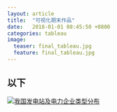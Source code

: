 ```yaml
---
layout: article
title:  "可视化期末作品"
date:   2018-01-01 08:45:50 +0800
categories: tableau
image:
  teaser: final_tableau.jpg
  feature: final_tableau.jpg
---
```




## 以下

  <div class='tableauPlaceholder' id='viz1515274704529' style='position: relative'><noscript>
    <a href='#'>
      <img alt='我国发电站及电力企业类型分布 ' src='https:&#47;&#47;public.tableau.com&#47;static&#47;images&#47;_1&#47;_18210&#47;1_1&#47;1_rss.png' style='border: none' />
    </a>
  </noscript>
  <object class='tableauViz'  style='display:none;'>
    <param name='host_url' value='https%3A%2F%2Fpublic.tableau.com%2F' /> 
    <param name='embed_code_version' value='3' />
    <param name='site_root' value='' />
    <param name='name' value='_18210&#47;1_1' />
    <param name='tabs' value='no' />
    <param name='toolbar' value='yes' />
    <param name='static_image' value='https:&#47;&#47;public.tableau.com&#47;static&#47;images&#47;_1&#47;_18210&#47;1_1&#47;1.png' />
    <param name='animate_transition' value='yes' />
    <param name='display_static_image' value='yes' />
    <param name='display_spinner' value='yes' />
    <param name='display_overlay' value='yes' />
    <param name='display_count' value='yes' />
  </object>
  </div>
  <script type='text/javascript'>
    var divElement = document.getElementById('viz1515274704529');
    var vizElement = divElement.getElementsByTagName('object')[0];
    vizElement.style.width='1169px';vizElement.style.height='854px';
    var scriptElement = document.createElement('script');
    scriptElement.src = 'https://public.tableau.com/javascripts/api/viz_v1.js';
    vizElement.parentNode.insertBefore(scriptElement, vizElement);
  </script>